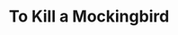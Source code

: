 ---
title: To Kill a Mockingbird
poster: /assets/uploads/mockingbird.jpg
header: ''
description: >-
  he world premier of Academy Award winner Aaron Sorkin's new play, directed by
  Tony winner Bartlett Sher.
theater: Shubert Theatre
preview: '2018-11-01'
opening: '2018-12-13'
closing: ''
tonyaward: false
criticspick: true
trailer: 'https://www.youtube.com/watch?v=RuGyut6C4Es'
website: 'https://tokillamockingbirdbroadway.com'
alert: 'Returns Oct 5'
tickets:
  - highlight: false
    info: >-
      On sale when the Sam S. Shubert Theatre box office opens on a first-come,
      first-served basis. 10 AM (12 PM on Sundays). Cash or credit. 2 tickets
      per person limit 2. Seat Locations: Orchestra ($49) and Balcony ($39)
      maybe partial view.
    title: $39 Rush
    type: rush
  - highlight: false
    info: >-
      Available at the Sam S. Shubert Theatre box office on the day of the
      performance if the performance is sold out. 10am Monday- Saturday, 12pm
      Sunday. Cash or credit. 2 tickets per person limit. Seat locations at back
      of the orchestra section. Available only if the performance is sold out.
    title: $39 Standing
    type: standing
  - highlight: false
    info: 'https://www.lct.org/linctix/'
    title: $32 Linctix
    type: linctix
  - highlight: false
    info: >-
      https://www.broadwayinbound.com/to-kill-a-mockingbird-10-tickets-for-nyc-public-schools/
    title: $10 Schools
    type: schools
  - highlight: false
    info: 'https://www.telecharge.com/Broadway/To-Kill-a-Mockingbird/Ticket'
    title: $89-$199 
    type: regular
---